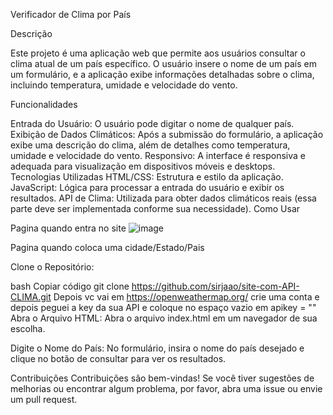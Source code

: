 Verificador de Clima por País

Descrição

Este projeto é uma aplicação web que permite aos usuários consultar o clima atual de um país específico. O usuário insere o nome de um país em um formulário, e a aplicação exibe informações detalhadas sobre o clima, incluindo temperatura, umidade e velocidade do vento.

Funcionalidades

Entrada do Usuário: O usuário pode digitar o nome de qualquer país.
Exibição de Dados Climáticos: Após a submissão do formulário, a aplicação exibe uma descrição do clima, além de detalhes como temperatura, umidade e velocidade do vento.
Responsivo: A interface é responsiva e adequada para visualização em dispositivos móveis e desktops.
Tecnologias Utilizadas
HTML/CSS: Estrutura e estilo da aplicação.
JavaScript: Lógica para processar a entrada do usuário e exibir os resultados.
API de Clima: Utilizada para obter dados climáticos reais (essa parte deve ser implementada conforme sua necessidade).
Como Usar

Pagina quando entra no site
![image](https://github.com/user-attachments/assets/390fcdd2-1bd4-4c62-bce4-6ca458f10083)

Pagina quando coloca uma cidade/Estado/Pais



Clone o Repositório:

bash
Copiar código
git clone https://github.com/sirjaao/site-com-API-CLIMA.git
Depois vc vai em https://openweathermap.org/ crie uma conta e depois peguei a key da sua API e coloque no espaço vazio em apikey = ""
Abra o Arquivo HTML: Abra o arquivo index.html em um navegador de sua escolha.

Digite o Nome do País: No formulário, insira o nome do país desejado e clique no botão de consultar para ver os resultados.

Contribuições
Contribuições são bem-vindas! Se você tiver sugestões de melhorias ou encontrar algum problema, por favor, abra uma issue ou envie um pull request.
